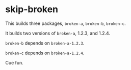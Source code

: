 # skip-broken

This builds three packages, `broken-a`, `broken-b`, `broken-c`.

It builds two versions of `broken-a`, 1.2.3, and 1.2.4.

`broken-b` depends on `broken-a-1.2.3`.

`broken-c` depends on `broken-a-1.2.4`.

Cue fun.
